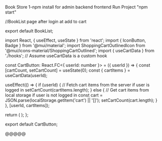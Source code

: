 Book Store 1-npm install for admin backend frontend Run Project "npm start"

//BookList page after login at add to cart

export default BookList;

import React, { useEffect, useState } from 'react'; import { IconButton, Badge } from '@mui/material'; import ShoppingCartOutlinedIcon from '@mui/icons-material/ShoppingCartOutlined'; import { useCartData } from './hooks'; // Assume useCartData is a custom hook

const CartButton: React.FC<{ userId: number }> = ({ userId }) => { const [cartCount, setCartCount] = useState(0); const { cartItems } = useCartData(userId);

useEffect(() => { if (userId) { // Fetch cart items from the server if user is logged in setCartCount(cartItems.length); } else { // Get cart items from local storage if user is not logged in const cart = JSON.parse(localStorage.getItem('cart') || '[]'); setCartCount(cart.length); } }, [userId, cartItems]);

return ( ); };

export default CartButton; 

@@@@@
